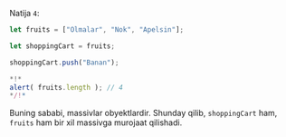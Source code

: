 Natija `4`:

```js run
let fruits = ["Olmalar", "Nok", "Apelsin"];

let shoppingCart = fruits;

shoppingCart.push("Banan");

*!*
alert( fruits.length ); // 4
*/!*
```

Buning sababi, massivlar obyektlardir. Shunday qilib, `shoppingCart` ham, `fruits` ham bir xil massivga murojaat qilishadi.
